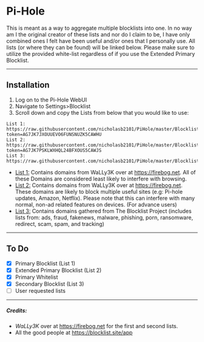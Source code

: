 # Pi-Hole

This is meant as a way to aggregate multiple blocklists into one. In no way am I the original creator of these lists and nor do I claim to be, I have only combined ones I felt have been useful and/or ones that I personally use. All lists (or where they can be found) will be linked below. Please make sure to utilize the provided white-list regardless of if you use the Extended Primary Blocklist.

---

## Installation
1. Log on to the Pi-Hole WebUI
2. Navigate to Settings>Blocklist
3. Scroll down and copy the Lists from below that you would like to use:
```
List 1: https://raw.githubusercontent.com/nicholasb2101/PiHole/master/Blocklists/Primary%20Blocklist.txt?token=AG7JK7JXOUUEVO6FUNSNUZK5CAWHU
List 2: https://raw.githubusercontent.com/nicholasb2101/PiHole/master/Blocklists/Extended%20Primary%20Blocklist.txt?token=AG7JK7PSKLWXHQL24BFXOUS5CAWJS
List 3: https://raw.githubusercontent.com/nicholasb2101/PiHole/master/Blocklists/Secondary%20Blocklist.txt
```
- [List 1:](https://raw.githubusercontent.com/nicholasb2101/PiHole/master/Blocklists/Primary%20Blocklist.txt?token=AG7JK7JXOUUEVO6FUNSNUZK5CAWHU) Contains domains from WaLLy3K over at https://firebog.net. All of these Domains are considered least likely to interfere with browsing.
- [List 2:](https://raw.githubusercontent.com/nicholasb2101/PiHole/master/Blocklists/Extended%20Primary%20Blocklist.txt?token=AG7JK7PSKLWXHQL24BFXOUS5CAWJS) Contains domains from WaLLy3K over at https://firebog.net. These domains are likely to block multiple useful sites (e.g: Pi-hole updates, Amazon, Netflix). Please note that this can interfere with many normal, non-ad related features on devices. (For advance users)
- [List 3:](https://raw.githubusercontent.com/nicholasb2101/PiHole/master/Blocklists/Secondary%20Blocklist.txt) Contains domains gathered from The Blocklist Project (includes lists from: ads, fraud, fakenews, malware, phishing, porn, ransomware, redirect, scam, spam, and tracking)

---

## To Do

- [x] Primary Blocklist (List 1)
- [x] Extended Primary Blocklist (List 2)
- [x] Primary Whitelist
- [x] Secondary Blocklist (List 3)
- [ ] User requested lists

---

##### Credits:
- *WaLLy3K* over at https://firebog.net for the first and second lists.
- All the good people at https://blocklist.site/app
